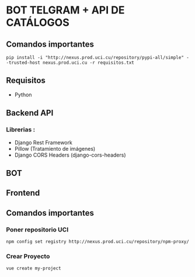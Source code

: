 # BOT TELGRAM + API DE CAT&Aacute;LOGOS
## Comandos importantes
```pip install -i "http://nexus.prod.uci.cu/repository/pypi-all/simple" --trusted-host nexus.prod.uci.cu -r requisitos.txt ```
## Requisitos
- Python
## Backend API 
### Librerias :
-  Django Rest Framework
-  Pillow (Tratamiento de im&aacute;genes)
-  Django CORS Headers (django-cors-headers)

## BOT
## Frontend
## Comandos importantes
### Poner repositorio UCI

```npm config set registry http://nexus.prod.uci.cu/repository/npm-proxy/```
### Crear Proyecto
```vue create my-project```